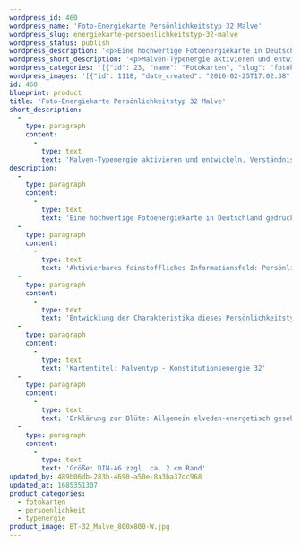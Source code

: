 ```yaml
---
wordpress_id: 460
wordpress_name: 'Foto-Energiekarte Persönlichkeitstyp 32 Malve'
wordpress_slug: energiekarte-persoenlichkeitstyp-32-malve
wordpress_status: publish
wordpress_description: '<p>Eine hochwertige Fotoenergiekarte in Deutschland gedruckt und in Handarbeit laminiert.  Sie ist in Postkartengröße (DIN-A6) oder kleiner gut zu transportieren und kann auch auf den Körper aufgelegt werden.</p><p>Aktivierbares feinstoffliches Informationsfeld: Persönlichkeitsenergie eines Malven-Typs: Zart, empfindsam, vorsichtig, sensibel.<br />Entwicklung der Charakteristika dieses Persönlichkeitstyps. Stärkung der entsprechenden Persönlichkeit mit ihrer besonderen Energiequalität. Ausgleich und Veränderung ungünstiger Zustände innerhalb einer Person, die aufgrund dieser Konstitution entstanden sind. Annahme und Verständnis für einen Menschen mit dieser Persönlichkeitsenergie. Eine Stärkung der eigenen Persönlichkeitsenergie sowie die Beschäftigung mit der Energie anderer Persönlichkeiten kann insgesamt das eigene Selbstbewusstsein stärken.<br />Kartentitel: Malventyp - Konstitutionsenergie 32</p><p>Erklärung zur Blüte: Allgemein elveden-energetisch gesehen steht ein Malve für "Freundlichkeit, Hilfsbereitwilligkeit, Empfindung, Sensibilität, Achtsamkeit".<br />Größe: DIN-A6 zzgl. ca. 2 cm Rand<br />Andere Formate sind individuell für Sie innerhalb weniger Tage herstellbar. Bitte kontaktieren Sie uns hierfür unter <a href="mailto:info@elvedenverlag.de">info@elvedenverlag.de</a>.</p><p>Anwendungshinweise</p>'
wordpress_short_description: '<p>Malven-Typenergie aktivieren und entwickeln. Verständnis für diese Typenergie gewinnen (&#8222;zart, empfindsam, vorsichtig, sensibel&#8220;)<br /><em>Hinweis: Das Wasserzeichen „Elveden Verlag Energiebild“ wird nicht mit gedruckt</em></p>'
wordpress_categories: '[{"id": 23, "name": "Fotokarten", "slug": "fotokarten"}, {"id": 37, "name": "Pers\u00f6nlichkeit", "slug": "persoenlichkeit"}, {"id": 90, "name": "Typenergie", "slug": "typenergie"}]'
wordpress_images: '[{"id": 1118, "date_created": "2016-02-25T17:02:38", "date_created_gmt": "2016-02-25T15:02:38", "date_modified": "2016-02-25T17:02:38", "date_modified_gmt": "2016-02-25T15:02:38", "src": "https://my.feenbaum.de/wp-content/uploads/2016/02/BT-32_Malve_800x800-W.jpg", "name": "BT-32_Malve_800x800-W", "alt": ""}]'
id: 460
blueprint: product
title: 'Foto-Energiekarte Persönlichkeitstyp 32 Malve'
short_description:
  -
    type: paragraph
    content:
      -
        type: text
        text: 'Malven-Typenergie aktivieren und entwickeln. Verständnis für diese Typenergie gewinnen (''zart, empfindsam, vorsichtig, sensibel'')'
description:
  -
    type: paragraph
    content:
      -
        type: text
        text: 'Eine hochwertige Fotoenergiekarte in Deutschland gedruckt und in Handarbeit laminiert.  Sie ist in Postkartengröße (DIN-A6) oder kleiner gut zu transportieren und kann auch auf den Körper aufgelegt werden.'
  -
    type: paragraph
    content:
      -
        type: text
        text: 'Aktivierbares feinstoffliches Informationsfeld: Persönlichkeitsenergie eines Malven-Typs: Zart, empfindsam, vorsichtig, sensibel.'
  -
    type: paragraph
    content:
      -
        type: text
        text: 'Entwicklung der Charakteristika dieses Persönlichkeitstyps. Stärkung der entsprechenden Persönlichkeit mit ihrer besonderen Energiequalität. Ausgleich und Veränderung ungünstiger Zustände innerhalb einer Person, die aufgrund dieser Konstitution entstanden sind. Annahme und Verständnis für einen Menschen mit dieser Persönlichkeitsenergie. Eine Stärkung der eigenen Persönlichkeitsenergie sowie die Beschäftigung mit der Energie anderer Persönlichkeiten kann insgesamt das eigene Selbstbewusstsein stärken.'
  -
    type: paragraph
    content:
      -
        type: text
        text: 'Kartentitel: Malventyp - Konstitutionsenergie 32'
  -
    type: paragraph
    content:
      -
        type: text
        text: 'Erklärung zur Blüte: Allgemein elveden-energetisch gesehen steht ein Malve für "Freundlichkeit, Hilfsbereitwilligkeit, Empfindung, Sensibilität, Achtsamkeit".'
  -
    type: paragraph
    content:
      -
        type: text
        text: 'Größe: DIN-A6 zzgl. ca. 2 cm Rand'
updated_by: 489b06db-283b-4690-a50e-8a3ba37dc968
updated_at: 1685351307
product_categories:
  - fotokarten
  - persoenlichkeit
  - typenergie
product_image: BT-32_Malve_800x800-W.jpg
---
```

